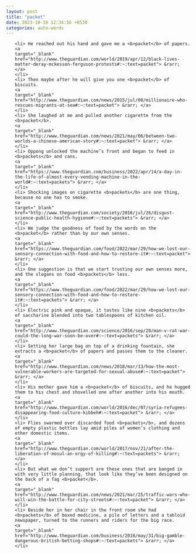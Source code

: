 ```yaml
---
layout: post
title: "packet"
date: 2023-10-10 12:34:56 +0530
categories: auto-words
---
```

<ol>

    <li> He reached out his hand and gave me a <b>packet</b> of papers.
    <a 
    target="_blank" 
    href="http://www.theguardian.com/world/2019/apr/12/black-lives-matter-deray-mckesson-ferguson-protests#:~:text=packet"> &rarr; </a>
    </li>
    <li> Then maybe after he will give you one <b>packet</b> of biscuits.
    <a 
    target="_blank" 
    href="http://www.theguardian.com/news/2015/jul/08/millionaire-who-rescues-migrants-at-sea#:~:text=packet"> &rarr; </a>
    </li>
    <li> She laughed at me and pulled another cigarette from the <b>packet</b>.
    <a 
    target="_blank" 
    href="http://www.theguardian.com/news/2021/may/06/between-two-worlds-a-chinese-american-story#:~:text=packet"> &rarr; </a>
    </li>
    <li> Oppong unlocked the machine’s front and began to feed in <b>packets</b> and cans.
    <a 
    target="_blank" 
    href="https://www.theguardian.com/business/2022/apr/14/a-day-in-the-life-of-almost-every-vending-machine-in-the-world#:~:text=packets"> &rarr; </a>
    </li>
    <li> Shocking images on cigarette <b>packets</b> are one thing, because no one has to smoke.
    <a 
    target="_blank" 
    href="http://www.theguardian.com/society/2016/jul/26/disgust-science-public-health-hygiene#:~:text=packets"> &rarr; </a>
    </li>
    <li> We judge the goodness of food by the words on the <b>packet</b> rather than by our own senses.
    <a 
    target="_blank" 
    href="https://www.theguardian.com/food/2022/mar/29/how-we-lost-our-sensory-connection-with-food-and-how-to-restore-it#:~:text=packet"> &rarr; </a>
    </li>
    <li> One suggestion is that we start trusting our own senses more, and the slogans on food <b>packets</b> less.
    <a 
    target="_blank" 
    href="https://www.theguardian.com/food/2022/mar/29/how-we-lost-our-sensory-connection-with-food-and-how-to-restore-it#:~:text=packets"> &rarr; </a>
    </li>
    <li> Electric pink and opaque, it tastes like nine <b>packets</b> of saccharine blended into two tablespoons of kitchen oil.
    <a 
    target="_blank" 
    href="http://www.theguardian.com/science/2016/sep/20/man-v-rat-war-could-the-long-war-soon-be-over#:~:text=packets"> &rarr; </a>
    </li>
    <li> Setting her large bag on top of a drinking fountain, she extracts a <b>packet</b> of papers and passes them to the cleaner.
    <a 
    target="_blank" 
    href="http://www.theguardian.com/news/2018/mar/13/how-the-most-vulnerable-workers-are-targeted-for-sexual-abuse#:~:text=packet"> &rarr; </a>
    </li>
    <li> His mother gave him a <b>packet</b> of biscuits, and he hugged them to his chest and shovelled one after another into his mouth.
    <a 
    target="_blank" 
    href="http://www.theguardian.com/world/2016/dec/07/syria-refugees-disappearing-food-culture-kibbeh#:~:text=packet"> &rarr; </a>
    </li>
    <li> Flies swarmed over discarded food <b>packets</b>, and dozens of empty plastic bottles lay amid piles of women’s clothing and other domestic items.
    <a 
    target="_blank" 
    href="http://www.theguardian.com/world/2017/nov/21/after-the-liberation-of-mosul-an-orgy-of-killing#:~:text=packets"> &rarr; </a>
    </li>
    <li> But what we don’t support are these ones that are banged in with very little planning, that look like they’ve been designed on the back of a fag <b>packet</b>.
    <a 
    target="_blank" 
    href="http://www.theguardian.com/news/2021/mar/25/traffic-wars-who-will-win-the-battle-for-city-streets#:~:text=packet"> &rarr; </a>
    </li>
    <li> Beside her in her chair in the front room she had <b>packets</b> of boxed medicine, a pile of letters and a tabloid newspaper, turned to the runners and riders for the big race.
    <a 
    target="_blank" 
    href="http://www.theguardian.com/business/2016/may/31/big-gamble-dangerous-british-betting-shops#:~:text=packets"> &rarr; </a>
    </li>